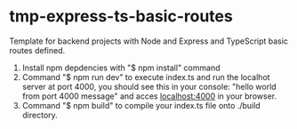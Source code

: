 # tmp-express-ts-basic-routes
Template for backend projects with Node and Express and TypeScript basic routes defined.

1. Install npm depdencies with "$ npm install" command
2. Command "$ npm run dev" to execute index.ts and run the localhot server at port 4000, you should see this in your console: "hello world from port 4000 message" and acces [localhost:4000](http://localhost:4000/) in your browser.
3. Command "$ npm build" to compile your index.ts file onto ./build directory.
